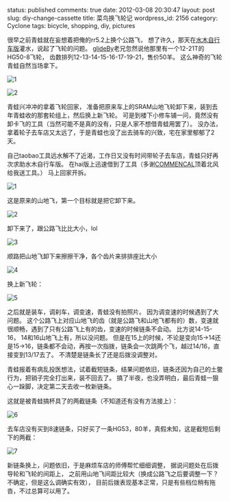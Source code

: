 status: published
comments: true
date: 2012-03-08 20:30:47
layout: post
slug: diy-change-cassette
title: 菜鸟换飞轮记
wordpress_id: 2156
category: Cyclone
tags: bicycle, shopping, diy, pictures

很早之前青蛙就在妄想着把俺的rr5.2上换个公路飞，
想了许久，那天在[水木自行车版](http://Cyclone.board.newsmth.net/)灌水，说起了飞轮的问题。
[glideBy](http://www.newsmth.net/nForum/user/query/glideBy)老兄忽然说他那里有一个12-21T的HG50-8飞轮，
齿数排列12-13-14-15-16-17-19-21，售价50羊。
这么神奇的飞轮青蛙自然当场拿下。

![1](https://lh6.googleusercontent.com/-WO1f201nrgg/T1jXGQ701sI/AAAAAAAAHUA/kmllCy8m-5s/s800/2012-03-07_21-17-35_392.jpg)

![2](https://lh5.googleusercontent.com/-TmruB88D7TE/T1jXKwPhmHI/AAAAAAAAHUI/ZQIdEQ4tPIU/s800/2012-03-07_21-18-06_831.jpg)

青蛙兴冲冲的拿着飞轮回家，
准备把原来车上的SRAM山地飞轮卸下来，装到去年青蛙收的那套轮组上，然后换上新飞轮。
可是到楼下小修车铺一问，竟然没有卸卡飞的工具（当然可能不是真的没有，只是人家不想借青蛙用罢了）。
没办法，拿着轮子去车店又太远了，于是青蛙也没了出去骑车的兴致，宅在家里郁郁了2天。


自己taobao工具远水解不了近渴，工作日又没有时间带轮子去车店，青蛙只好再次求助水木自行车版。
在hai版上迅速借到了工具（多谢[COMMENCAL](http://www.newsmth.net/nForum/user/query/COMMENCAL)顶着北风给我送工具。）
马上回家开拆。

![1](https://lh6.googleusercontent.com/-c3hTTjfYrTg/T1jXOhaDbWI/AAAAAAAAHUQ/IIiNWHJ7C24/s800/2012-03-07_21-19-46_199.jpg)

这是原来的山地飞，第一个目标就是把它卸下来。

![2](https://lh6.googleusercontent.com/-5kJI_b7x5-Q/T1jXSWJo5dI/AAAAAAAAHUY/usornXO37OQ/s800/2012-03-07_21-23-25_775.jpg)

卸下来了，跟公路飞比比大小，lol

![3](https://lh3.googleusercontent.com/-OioMWVULDmM/T1jXV0u_ArI/AAAAAAAAHUg/dr18gkJk1ws/s800/2012-03-07_21-31-57_774.jpg)

顺路把山地飞卸下来擦擦干净，各个齿片来排排座比大小

![4](https://lh4.googleusercontent.com/-mZkAkZtIGhs/T1jXZetmUaI/AAAAAAAAHVE/T2VbZu_C9pQ/s800/2012-03-07_22-11-29_895.jpg)

换上新飞轮：

![5](https://lh6.googleusercontent.com/-Zaqu7P53CsM/T1jXc7EihTI/AAAAAAAAHU0/Kn-jdvvv4gw/s800/2012-03-07_22-24-07_513.jpg)

之后就是装车，调刹车，调变速，青蛙没有拍照片。
因为调变速的时候遇到了大问题。
这个公路飞上对应山地飞的齿（就是公路飞和山地飞都有的）数，变速就很顺畅，遇到了只有公路飞上有的齿，变速的时候链条不会动。
比方说14-15-16， 14和16山地飞上有，所以没问题。
但是在15上的时候，不论是变向15->14还是15->16，链条都不会动，再按一次指拨，链条会一次跳两个飞，越过14/16，直接变到13/17去了。
不清楚是链条长了还是后拨没调整对。

青蛙报着有病乱投医想法，试着截短链条，结果问题依旧，链条还因为自己的土鳖行为，把销子完全打出来，装不回去了。
搞了半夜，也没弄明白，最后青蛙一狠心一跺脚，决定第二天去收一枚新链条。

这就是被青蛙搞杯具了的两截链条（不知道还有没有方法接上）：

![6](https://lh4.googleusercontent.com/-oNERWRX4oRA/T1jkseq6vuI/AAAAAAAAHV0/QA4EQN3Ugak/s800/2012-03-09_00-54-04_461_%2517%25C2%25AC.jpg)

去车店没有买到8速链条，只好买了一条HG53，80羊，真假未知，这是截短后剩下的两截：

![7](https://lh6.googleusercontent.com/-fqPWHK8gpUk/T1jkvRJEueI/AAAAAAAAHV4/xvcU9ta-5_o/s800/2012-03-09_00-54-18_30_%2517%25C2%25AC.jpg)

新链条换上，问题依旧，于是麻烦车店的师傅帮忙细细调整，
据说问题处在后拨导轮和飞轮的间距上，
之前用山地飞间距比较大（换成公路飞之后要调整一下？不确定，但是这么调确实有效），
目前后拨表现基本正常，只是有些档位稍有拖沓，不过总算可以用了。

